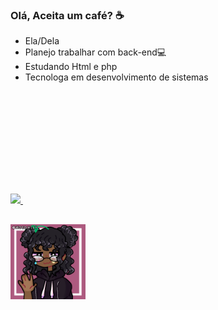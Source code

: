 ### Olá, Aceita um café? ☕
* Ela/Dela
* Planejo trabalhar com back-end💻
* Estudando Html e php
* Tecnologa em desenvolvimento de sistemas 
<div>
<a href="https://github.com/Maju22p">
<img height="180" src="https://github-readme-stats.vercel.app/api?username=maju22p&show_icons=true&theme=tokyonight&include_all_commits=true&count_private=true"/>
<img height="180" scr="https://github-readme-stats.vercel.app/api/top-langs/?username=anuraghazra&layout=compact"/>
  </div>
  
##

<div>
<img height="120" src="https://github.com/Maju22p/Maju22p/blob/main/ezgif.com-gif-maker.gif"/>
